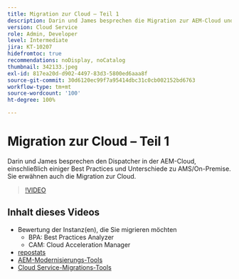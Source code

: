 ```yaml
---
title: Migration zur Cloud – Teil 1
description: Darin und James besprechen die Migration zur AEM-Cloud und stellen einige Techniken und Best Practices vor.
version: Cloud Service
role: Admin, Developer
level: Intermediate
jira: KT-10207
hidefromtoc: true
recommendations: noDisplay, noCatalog
thumbnail: 342133.jpeg
exl-id: 817ea20d-d902-4497-83d3-5800ed6aaa8f
source-git-commit: 30d6120ec99f7a95414dbc31c0cb002152bd6763
workflow-type: tm+mt
source-wordcount: '100'
ht-degree: 100%

---
```


# Migration zur Cloud – Teil 1

Darin und James besprechen den Dispatcher in der AEM-Cloud, einschließlich einiger Best Practices und Unterschiede zu AMS/On-Premise. Sie erwähnen auch die Migration zur Cloud.

>[!VIDEO](https://video.tv.adobe.com/v/342133?quality=12&learn=on)

## Inhalt dieses Videos

+ Bewertung der Instanz(en), die Sie migrieren möchten
   + BPA: Best Practices Analyzer
   + CAM: Cloud Acceleration Manager
+ [repostats](https://github.com/chetanmeh/oak-console-scripts/tree/master/src/main/groovy/repostats)
+ [AEM-Modernisierungs-Tools](https://opensource.adobe.com/aem-modernize-tools/)
+ [Cloud Service-Migrations-Tools](https://github.com/adobe/aem-cloud-service-source-migration)
